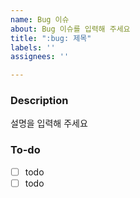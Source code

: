 ```yaml
---
name: Bug 이슈
about: Bug 이슈를 입력해 주세요
title: ":bug: 제목"
labels: ''
assignees: ''

---
```


### Description

설명을 입력해 주세요

### To-do

- [ ] todo
- [ ] todo
